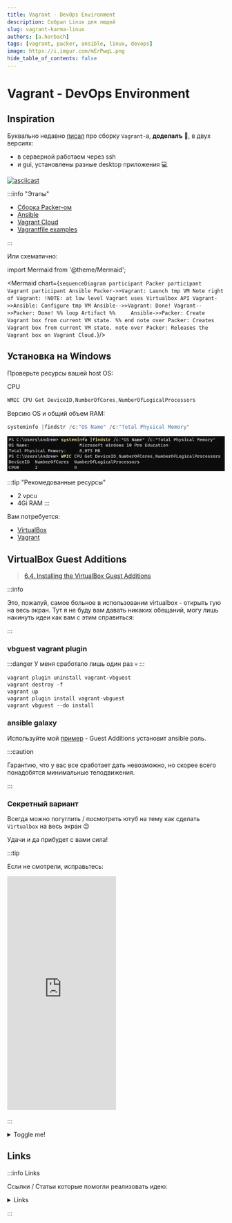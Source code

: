 ```yaml
---
title: Vagrant - DevOps Environment
description: Собрал Linux для людей
slug: vagrant-karma-linux
authors: [a.horbach]
tags: [vagrant, packer, ansible, linux, devops]
image: https://i.imgur.com/mErPwqL.png
hide_table_of_contents: false
---
```

# Vagrant - DevOps Environment

## Inspiration

Буквально недавно [писал](blog/selfmade-vagrant-box) про сборку `Vagrant`-а, **доделалъ** :tada:, в двух версиях:

- в серверной работаем через ssh 
- и gui, установлены разные desktop приложения :computer:

<!-- TODO: codeserver? -->
[![asciicast](https://asciinema.org/a/58jLHlUsCZA63uGjIClQcX5r0.svg)](https://asciinema.org/a/58jLHlUsCZA63uGjIClQcX5r0)

:::info "Этапы"

- [Сборка Packer-ом](https://github.com/karma-git/playground/tree/master/environment/vagrant/build)
- [Ansible](https://github.com/karma-git/playground/tree/master/ansible)
- [Vagrant Cloud](https://app.vagrantup.com/karma-kit)
- [Vagrantfile examples](https://github.com/karma-git/playground/tree/master/environment/vagrant/examples)

:::

Или схематично:

import Mermaid from '@theme/Mermaid';

<Mermaid chart={`
  sequenceDiagram
    participant Packer
    participant Vagrant
    participant Ansible
    Packer->>Vagrant: Launch tmp VM
    Note right of Vagrant: !NOTE: at low level Vagrant uses Virtualbox API
    Vagrant->>Ansible: Configure tmp VM
    Ansible-->>Vagrant: Done!
    Vagrant-->>Packer: Done!
    %% loop Artifact
    %%     Ansible->>Packer: Create Vagrant box from current VM state.
    %% end
    note over Packer: Creates Vagrant box from current VM state.
    note over Packer: Releases the Vagrant box on Vagrant Cloud.
`}/>

## Установка на Windows 

Проверьте ресурсы вашей host OS:

CPU
```powershell
WMIC CPU Get DeviceID,NumberOfCores,NumberOfLogicalProcessors
```
Версию OS и общий объем RAM:
```powershell
systeminfo |findstr /c:"OS Name" /c:"Total Physical Memory"
```
![img](static/vagrant-windows.png)

:::tip "Рекомедованные ресурсы"
- 2 vpcu
- 4Gi RAM
:::

Вам потребуется:
- [VirtualBox](https://www.virtualbox.org/wiki/Downloads)
- [Vagrant](https://www.vagrantup.com/docs/installation)

## VirtualBox Guest Additions

> [6.4. Installing the VirtualBox Guest Additions](https://docs.oracle.com/cd/E36500_01/E36502/html/qs-guest-additions.html)

:::info

Это, пожалуй, самое больное в использовании virtualbox - открыть гую на весь экран. Тут я не буду вам давать никаких обещаний, могу лишь накинуть идеи как вам с этим справиться:

:::

### vbguest vagrant plugin

:::danger
У меня сработало лишь один раз :skull:
:::

```shell
vagrant plugin uninstall vagrant-vbguest
vagrant destroy -f
vagrant up
vagrant plugin install vagrant-vbguest
vagrant vbguest --do install
```

### ansible galaxy

Используйте мой [пример](https://github.com/karma-git/playground/tree/master/environment/vagrant/examples/karma-kit-devops-gui) - Guest Additions установит ansible роль. 

:::caution

Гарантию, что у вас все сработает дать невозможно, но скорее всего понадобятся минимальные телодвижения.

:::

### Секретный вариант

Всегда можно погуглить / посмотреть ютуб на тему как сделать `Virtualbox` на весь экран :wink:

Удачи и да прибудет с вами сила!

:::tip

Если не смотрели, исправьтесь:

<div class="video-wrapper">
  <iframe  height="540" frameborder="0" allowfullscreen width="50%" src="https://www.youtube.com/embed/n1F_MfLRlX0" frameborder="0" allowfullscreen></iframe>
</div>

:::

<details>
  <summary>Toggle me!</summary>

    🦖 🦕

</details>

## Links

:::info Links

Ссылки / Статьи которые помогли реализовать идею:

<details>
<summary>Links</summary>

- [Vagrant - Boxes](https://www.vagrantup.com/docs/boxes)
- [Packer - Vagrant](https://www.packer.io/plugins/post-processors/vagrant/vagrant-cloud)
- [Manage your workstation with Ansible: Configure desktop settings](https://opensource.com/article/18/5/manage-your-workstation-ansible-part-3)
- [Ubuntu 20.04 GUI installation](https://linuxconfig.org/ubuntu-20-04-gui-installation)
- [A custom Vagrant box with Packer](https://dev.to/mattdark/a-custom-vagrant-box-with-packer-13ke)
- [Packer: создаем свои vagrant box и docker image из одного конфига](https://blog.popstas.ru/blog/2017/03/26/packer-create-vagrant-box-from-ansible-playbook/)
- [Enabling VirtualBox Guest Additions in Vagrant](https://subscription.packtpub.com/book/virtualization-and-cloud/9781786464910/1/ch01lvl1sec12/enabling-virtualbox-guest-additions-in-vagrant)
- [VBoxManage](https://www.virtualbox.org/manual/ch08.html#vboxmanage-cmd-overview)

**github**:
- [sys0dm1n/ansible-ubuntu-desktop](https://github.com/sys0dm1n/ansible-ubuntu-desktop)
- [pantarei/ansible-playbook-ubuntu-desktop](https://github.com/pantarei/ansible-playbook-ubuntu-desktop)
- [PeterMosmans/ansible-role-virtualbox-guest](https://github.com/PeterMosmans/ansible-role-virtualbox-guest)
- [dotless-de/vagrant-vbguest/issues/316](https://github.com/dotless-de/vagrant-vbguest/issues/316)
- [mesaguy/ansible-hashicorp](https://github.com/mesaguy/ansible-hashicorp)
- [andrewrothstein/ansible-starship](https://github.com/andrewrothstein/ansible-starship)

</details>

:::

<!--truncate-->
